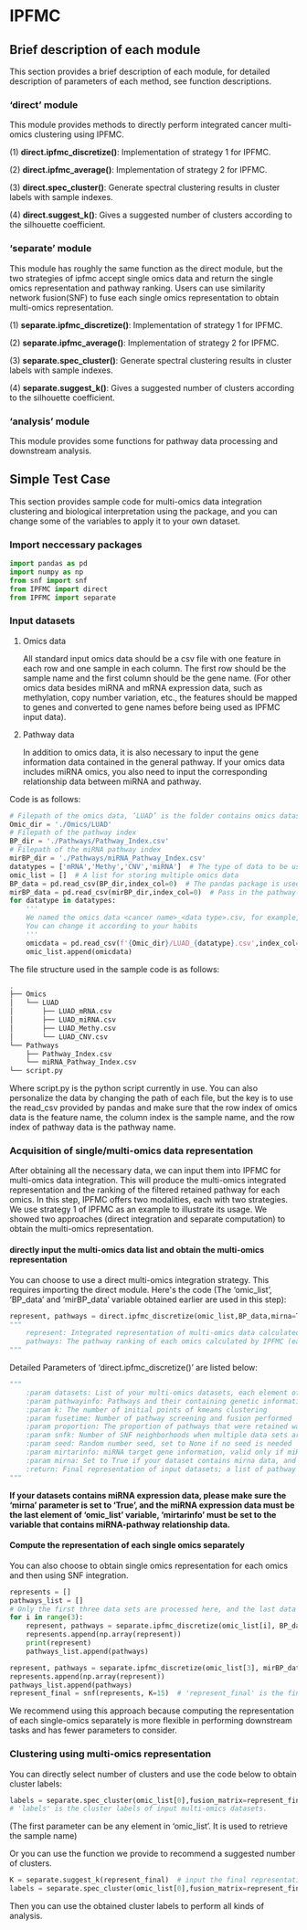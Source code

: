 # IPFMC

## Brief description of each module

This section provides a brief description of each module, for detailed description of parameters of each method, see function descriptions.

### ‘direct’ module

This module provides methods to directly perform integrated cancer multi-omics clustering using IPFMC.

(1) **direct.ipfmc_discretize()**: Implementation of strategy 1 for IPFMC.

(2) **direct.ipfmc_average()**: Implementation of strategy 2 for IPFMC.

(3) **direct.spec_cluster()**: Generate spectral clustering results in cluster labels with sample indexes.

(4) **direct.suggest_k()**: Gives a suggested number of clusters according to the silhouette coefficient.

### ‘separate’ module

This module has roughly the same function as the direct module, but the two strategies of ipfmc accept single omics data and return the single omics representation and pathway ranking. Users can use similarity network fusion(SNF) to fuse each single omics representation to obtain multi-omics representation.

(1) **separate.ipfmc_discretize()**: Implementation of strategy 1 for IPFMC.

(2) **separate.ipfmc_average()**: Implementation of strategy 2 for IPFMC.

(3) **separate.spec_cluster()**: Generate spectral clustering results in cluster labels with sample indexes.

(4) **separate.suggest_k()**: Gives a suggested number of clusters according to the silhouette coefficient.

### ‘analysis’ module

This module provides some functions for pathway data processing and downstream analysis.

## Simple Test Case

This section provides sample code for multi-omics data integration clustering and biological interpretation using the package, and you can change some of the variables to apply it to your own dataset.

### Import neccessary packages

```python
import pandas as pd
import numpy as np
from snf import snf
from IPFMC import direct
from IPFMC import separate
```

### Input datasets

1. Omics data

   All standard input omics data should be a csv file with one feature in each row and one sample in each column. The first row should be the sample name and the first column should be the gene name. (For other omics data besides miRNA and mRNA expression data, such as methylation, copy number variation, etc., the features should be mapped to genes and converted to gene names before being used as IPFMC input data).

2. Pathway data

   In addition to omics data, it is also necessary to input the gene information data contained in the general pathway. If your omics data includes miRNA omics, you also need to input the corresponding relationship data between miRNA and pathway.

Code is as follows:

```python
# Filepath of the omics data, ‘LUAD’ is the folder contains omics datas of LUAD cancer
Omic_dir = './Omics/LUAD'  
# Filepath of the pathway index
BP_dir = './Pathways/Pathway_Index.csv'
# Filepath of the miRNA pathway index
mirBP_dir = './Pathways/miRNA_Pathway_Index.csv'
datatypes = ['mRNA','Methy','CNV','miRNA']  # The type of data to be used in the experiment
omic_list = []  # A list for storing multiple omics data
BP_data = pd.read_csv(BP_dir,index_col=0)  # The pandas package is used to pass in the pathway data
mirBP_data = pd.read_csv(mirBP_dir,index_col=0)  # Pass in the pathway-mirna relationship data
for datatype in datatypes:
    '''
    We named the omics data <cancer name>_<data type>.csv, for example, LUAD_mRNA.csv
    You can change it according to your habits
    '''
    omicdata = pd.read_csv(f'{Omic_dir}/LUAD_{datatype}.csv',index_col=0)
    omic_list.append(omicdata)
```

The file structure used in the sample code is as follows:

```bash
.
├── Omics
│   └── LUAD
│       ├── LUAD_mRNA.csv
│       ├── LUAD_miRNA.csv
│       ├── LUAD_Methy.csv
│       └── LUAD_CNV.csv
└── Pathways
    ├── Pathway_Index.csv
    └── miRNA_Pathway_Index.csv
└── script.py
```

Where script.py is the python script currently in use. You can also personalize the data by changing the path of each file, but the key is to use the read_csv provided by pandas and make sure that the row index of omics data is the feature name, the column index is the sample name, and the row index of pathway data is the pathway name.

### Acquisition of single/multi-omics data representation

After obtaining all the necessary data, we can input them into IPFMC for multi-omics data integration. This will produce the multi-omics integrated representation and the ranking of the filtered retained pathway for each omics. In this step, IPFMC offers two modalities, each with two strategies. We use strategy 1 of IPFMC as an example to illustrate its usage. We showed two approaches (direct integration and separate computation) to obtain the multi-omics representation.

#### directly input the multi-omics data list and obtain the multi-omics representation 

You can choose to use a direct multi-omics integration strategy. This requires importing the direct module. Here's the code (The ‘omic_list’, ‘BP_data’ and ‘mirBP_data’ variable obtained earlier are used in this step):

```python
represent, pathways = direct.ipfmc_discretize(omic_list,BP_data,mirna=True,mirtarinfo=mirBP_data)
"""
	represent: Integrated representation of multi-omics data calculated by IPFMC
	pathways: The pathway ranking of each omics calculated by IPFMC (each omics has a path ranking), in the same order as the order of the omics in the input omic_list
"""
```

Detailed Parameters of ‘direct.ipfmc_discretize()’ are listed below:

```python
"""
    :param datasets: List of your multi-omics datasets, each element of the list should be a pandas dataframe.
    :param pathwayinfo: Pathways and their containing genetic information.
    :param k: The number of initial points of kmeans clustering
    :param fusetime: Number of pathway screening and fusion performed
    :param proportion: The proportion of pathways that were retained was fused at each iteration
    :param snfk: Number of SNF neighborhoods when multiple data sets are fused
    :param seed: Random number seed, set to None if no seed is needed
    :param mirtarinfo: miRNA target gene information, valid only if miRNA data is included in the dataset
    :param mirna: Set to True if your dataset contains mirna data, and False otherwise
    :return: Final representation of input datasets; a list of pathway rankings of each dataset.
"""
```

**If your datasets contains miRNA expression data, please make sure the ‘mirna’ parameter is set to ‘True’, and the miRNA expression data must be the last element of ‘omic_list’ variable, ‘mirtarinfo’ must be set to the variable that contains miRNA-pathway relationship data.**

#### Compute the representation of each single omics separately

You can also choose to obtain single omics representation for each omics and then using SNF integration. 

```python
represents = []
pathways_list = []
# Only the first three data sets are processed here, and the last data set is miRNA, which needs to be processed separately
for i in range(3):  
    represent, pathways = separate.ipfmc_discretize(omic_list[i], BP_data)
    represents.append(np.array(represent))
    print(represent)
    pathways_list.append(pathways)

represent, pathways = separate.ipfmc_discretize(omic_list[3], mirBP_data)  # Here processes miRNA dataset
represents.append(np.array(represent))
pathways_list.append(pathways)
represent_final = snf(represents, K=15)  # 'represent_final' is the final multi-omics representation
```

We recommend using this approach because computing the representation of each single-omics separately is more flexible in performing downstream tasks and has fewer parameters to consider.

### Clustering using multi-omics representation

You can directly select number of clusters and use the code below to obtain cluster labels:

```python
labels = separate.spec_cluster(omic_list[0],fusion_matrix=represent_final,k=4)  # Here we set number of clusters to 4
# 'labels' is the cluster labels of input multi-omics datasets.
```

(The first parameter can be any element in ‘omic_list’. It is used to retrieve the sample name)

Or you can use the function we provide to recommend a suggested number of clusters.

```python
K = separate.suggest_k(represent_final)  # input the final representation, and this function will give a suggested cluster
labels = separate.spec_cluster(omic_list[0],fusion_matrix=represent_final,k=K)
```

Then you can use the obtained cluster labels to perform all kinds of analysis.
